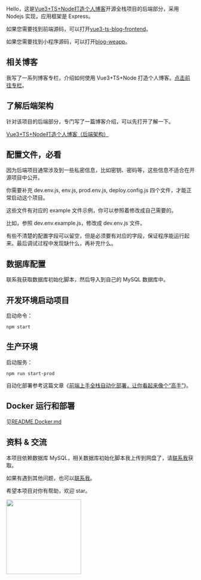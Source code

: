 Hello，这是[Vue3+TS+Node打造个人博客](https://juejin.cn/column/7177402980180688952)开源全栈项目的后端部分，采用 Nodejs 实现，应用框架是 Express。

如果您需要找到前端源码，可以打开[vue3-ts-blog-frontend](https://github.com/cumt-robin/vue3-ts-blog-frontend)。

如果您需要找到小程序源码，可以打开[blog-weapp](https://github.com/cumt-robin/blog-weapp)。

## 相关博客

我写了一系列博客专栏，介绍如何使用 Vue3+TS+Node 打造个人博客。[点击前往专栏](https://juejin.cn/column/7177402980180688952)。

## 了解后端架构

针对该项目的后端部分，专门写了一篇博客介绍，可以先打开了解一下。

[Vue3+TS+Node打造个人博客（后端架构）](https://juejin.cn/post/7072903323128594462)

## 配置文件，必看

因为后端项目通常涉及到一些私密信息，比如密钥、密码等，这些信息不适合在开源项目中公开。

你需要补充 dev.env.js, env.js, prod.env.js, deploy.config.js 四个文件，才能正常启动这个项目。

这些文件有对应的 example 文件示例，你可以参照着修改成自己需要的。

比如，参照 dev.env.example.js，修改成 dev.env.js 文件。

有些不清楚的配置字段可以留空，但是必须要有对应的字段，保证程序能运行起来。最后调试过程中发现缺什么，再补充什么。

## 数据库配置

联系我获取数据库初始化脚本，然后导入到自己的 MySQL 数据库中。

## 开发环境启动项目

启动命令：

```
npm start
```

## 生产环境

启动服务：

```
npm run start-prod
```

自动化部署参考这篇文章《[前端上手全栈自动化部署，让你看起来像个“高手”](https://juejin.cn/post/7373488886461431860)》。

## Docker 运行和部署

见[README.Docker.md](./README.Docker.md)

## 资料 & 交流

本项目依赖数据库 MySQL，相关数据库初始化脚本我上传到网盘了，请[联系我](https://qncdn.wbjiang.cn/%E5%85%AC%E4%BC%97%E5%8F%B7/qrcode_new.jpg)获取。

如果有遇到其他问题，也可以[联系我](https://qncdn.wbjiang.cn/%E5%85%AC%E4%BC%97%E5%8F%B7/qrcode_new.jpg)。

希望本项目对你有帮助，欢迎 star。

<img src="https://qncdn.wbjiang.cn/%E5%85%AC%E4%BC%97%E5%8F%B7/qrcode_new.jpg" style="width:200px;height:200px" />
